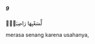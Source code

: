 ##### 9

<span class="ayah">لِّسَعْيِهَا رَاضِيَةٌۭ</span>

<span class="ayah_translation">merasa senang karena usahanya,</span>
